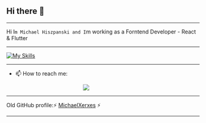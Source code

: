 ## Hi there 👋

---

Hi I`m Michael Hiszpanski and I`m working as a Forntend Developer - React & Flutter




---

[![My Skills](https://skillicons.dev/icons?i=aws,gcp,azure,react,flutter&perline=3)](https://skillicons.dev)

---

- 📫 How to reach me:
 <p align="start" style="margin-left: 200;">
  <a href="[https://skillicons.dev](https://www.linkedin.com/in/michael-hiszpanski-016549200/)">
    <img src="https://skillicons.dev/icons?i=linkedin" />
  </a>
</p>


---

 Old GitHub profile:⚡  [MichaelXerxes](https://github.com/MichaelXerxes) ⚡ 
 
---
<!--
**MichaelHiszpanski/MichaelHiszpanski** is a ✨ _special_ ✨ repository because its `README.md` (this file) appears on your GitHub profile.

Here are some ideas to get you started:

- 🔭 I’m currently working on ...
- 🌱 I’m currently learning ...
- 👯 I’m looking to collaborate on ...
- 🤔 I’m looking for help with ...
- 💬 Ask me about ...
- 📫 How to reach me: ...
- 😄 Pronouns: ...
- ⚡ Fun fact: ...
-->
